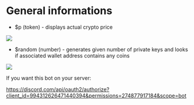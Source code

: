 # General informations
* $p (token) - displays actual crypto price

![](https://i.imgur.com/Ydn29I7.png)
* $random (number) - generates given number of private keys and looks if associated wallet address contains any coins

![](https://i.imgur.com/jLl4JeJ.png)


If you want this bot on your server:

https://discord.com/api/oauth2/authorize?client_id=994312626471440394&permissions=274877917184&scope=bot
